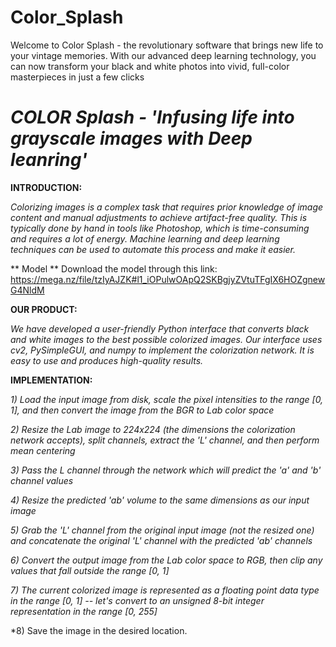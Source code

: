 # Color_Splash
Welcome to Color Splash - the revolutionary software that brings new life to your vintage memories. With our advanced deep learning technology, you can now transform your black and white photos into vivid, full-color masterpieces in just a few clicks


# *COLOR Splash - 'Infusing life into grayscale images with Deep leanring'*

**INTRODUCTION:**
 
 *Colorizing images is a complex task that requires prior knowledge of image content and manual adjustments to achieve artifact-free quality. This is typically done by hand in tools like Photoshop, which is time-consuming and requires a lot of energy. Machine learning and deep learning techniques can be used to automate this process and make it easier.*

** Model **
Download the model through this link:
https://mega.nz/file/tzIyAJZK#l1_iOPulwOApQ2SKBgjyZVtuTFgIX6HOZgnewG4NldM

**OUR PRODUCT:**

*We have developed a user-friendly Python interface that converts black and white images to the best possible colorized images. Our interface uses cv2, PySimpleGUI, and numpy to implement the colorization network. It is easy to use and produces high-quality results.*

**IMPLEMENTATION:**

*1)	Load the input image from disk, scale the pixel intensities to the range [0, 1], and then convert the image from the BGR to Lab color space*
 
*2)	Resize the Lab image to 224x224 (the dimensions the colorization network accepts), split channels, extract the 'L' channel, and then perform mean centering*

*3)	Pass the L channel through the network which will predict the 'a' and 'b' channel values*

*4)	Resize the predicted 'ab' volume to the same dimensions as our input image*

*5)	Grab the 'L' channel from the original input image (not the resized one) and concatenate the original 'L' channel with the predicted 'ab' channels*

*6)	Convert the output image from the Lab color space to RGB, then clip any values that fall outside the range [0, 1]*

*7)	The current colorized image is represented as a floating point data type in the range [0, 1] -- let's convert to an unsigned 8-bit integer representation in the range [0, 255]*

*8) Save the image in the desired location.




